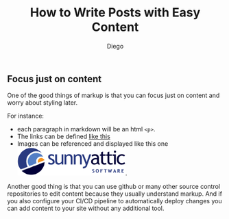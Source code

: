 ﻿---
title: How to Write Posts with Easy Content
summary: This is a sample post that shows how to easily create content with Easy Content without worrying about style or html
author: Diego
languageCode: EN
tags: [sample, easycontent, documentation]
---
## Focus just on content
One of the good things of markup is that you can focus just on content and worry about styling later.

For instance:
- each paragraph in markdown will be an html `<p>`.
- The links can be defined [like this](https://sunnyatticsoftware.com)
- Images can be referenced and displayed like this one ![alt logo here](img/logo.png).

Another good thing is that you can use github or many other source control repositories to edit content because they usually understand markup. And if you also configure your CI/CD pipeline to automatically deploy changes you can add content to your site without any additional tool.